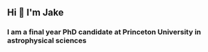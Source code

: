 ## Hi 👋 I'm Jake
### I am a final year PhD candidate at Princeton University in astrophysical sciences 
<!--
**jnibauer/jnibauer** is a ✨ _special_ ✨ repository because its `README.md` (this file) appears on your GitHub profile.

🔭 I am currently working on modeling stellar streams to map and measure dark matter in galaxies.
website: http://jnibauer.github.io
ADS: https://ui.adsabs.harvard.edu/search/q=author%3A%22Nibauer%2C%20Jacob%22&sort=date%20desc%2C%20bibcode%20desc&p_=0
google scholar: https://scholar.google.com/citations?hl=en&user=KJs9JhsAAAAJ

Contact me: jnibauer@princeton.edu

